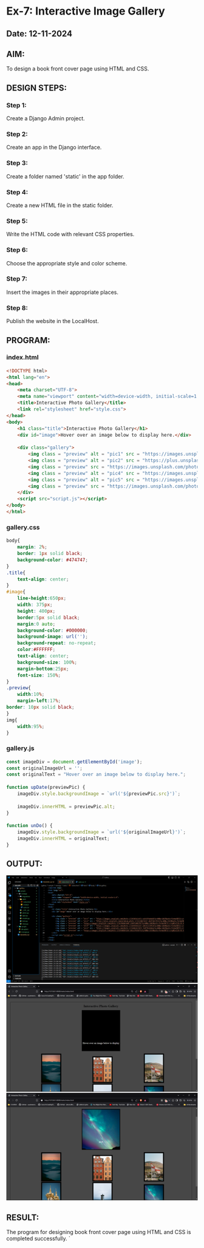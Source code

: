 # Ex-7: Interactive Image Gallery
## Date: 12-11-2024

## AIM:
To design a book front cover page using HTML and CSS.

## DESIGN STEPS:

### Step 1:
Create a Django Admin project.

### Step 2:
Create an app in the Django interface.

### Step 3:
Create a folder named 'static' in the app folder.

### Step 4:
Create a new HTML file in the static folder.

### Step 5:
Write the HTML code with relevant CSS properties.

### Step 6:
Choose the appropriate style and color scheme.

### Step 7:
Insert the images in their appropriate places.

### Step 8:
Publish the website in the LocalHost.

## PROGRAM:

### index.html
```html
<!DOCTYPE html>
<html lang="en">
<head>
    <meta charset="UTF-8">
    <meta name="viewport" content="width=device-width, initial-scale=1.0">
    <title>Interactive Photo Gallery</title>
    <link rel="stylesheet" href="style.css">
</head>
<body>
    <h1 class="title">Interactive Photo Gallery</h1>
    <div id="image">Hover over an image below to display here.</div>
    
    <div class="gallery">
        <img class = "preview" alt = "pic1" src = "https://images.unsplash.com/photo-1729505621471-ea543f4a0a6b?q=80&w=1887&auto=format&fit=crop&ixlib=rb-4.0.3&ixid=M3wxMjA3fDB8MHxwaG90by1wYWdlfHx8fGVufDB8fHx8fA%3D%3D" onmouseover = "upDate(this)" onmouseout = "unDo()">
	    <img class = "preview" alt = "pic2" src = "https://plus.unsplash.com/premium_photo-1731138873437-abd758179553?q=80&w=1929&auto=format&fit=crop&ixlib=rb-4.0.3&ixid=M3wxMjA3fDB8MHxwaG90by1wYWdlfHx8fGVufDB8fHx8fA%3D%3D" onmouseover = "upDate(this)" onmouseout = "unDo()">
	    <img class = "preview" src = "https://images.unsplash.com/photo-1726384865480-2509fa0857bf?q=80&w=1885&auto=format&fit=crop&ixlib=rb-4.0.3&ixid=M3wxMjA3fDB8MHxwaG90by1wYWdlfHx8fGVufDB8fHx8fA%3D%3D" alt = "pic3" onmouseover = "upDate(this)" onmouseout = "unDo()">
        <img class = "preview" alt = "pic4" src = "https://images.unsplash.com/photo-1726499642197-e84767270f24?q=80&w=1884&auto=format&fit=crop&ixlib=rb-4.0.3&ixid=M3wxMjA3fDB8MHxwaG90by1wYWdlfHx8fGVufDB8fHx8fA%3D%3D" onmouseover = "upDate(this)" onmouseout = "unDo()">
	    <img class = "preview" alt = "pic5" src = "https://images.unsplash.com/photo-1731082417879-710ff0c868ae?q=80&w=1887&auto=format&fit=crop&ixlib=rb-4.0.3&ixid=M3wxMjA3fDB8MHxwaG90by1wYWdlfHx8fGVufDB8fHx8fA%3D%3D" onmouseover = "upDate(this)" onmouseout = "unDo()">
	    <img class = "preview" src = "https://images.unsplash.com/photo-1729508895264-d61e3f6587fa?q=80&w=1919&auto=format&fit=crop&ixlib=rb-4.0.3&ixid=M3wxMjA3fDB8MHxwaG90by1wYWdlfHx8fGVufDB8fHx8fA%3D%3D" alt = "pic6" onmouseover = "upDate(this)" onmouseout = "unDo()">
    </div>
    <script src="script.js"></script>
</body>
</html>
```

### gallery.css
```css
body{
    margin: 2%;
    border: 1px solid black;
    background-color: #474747;
}
.title{
    text-align: center;
}
#image{
    line-height:650px;
    width: 375px;
    height: 400px;
    border:5px solid black;
    margin:0 auto;
    background-color: #000000;
    background-image: url('');
    background-repeat: no-repeat;
    color:#FFFFFF;
    text-align: center;
    background-size: 100%;
    margin-bottom:25px;
    font-size: 150%;
}
.preview{
    width:10%;
    margin-left:17%;
border: 10px solid black;
}
img{
    width:95%;
}
```

### gallery.js
```js
const imageDiv = document.getElementById('image');
const originalImageUrl = ''; 
const originalText = "Hover over an image below to display here.";

function upDate(previewPic) {
    imageDiv.style.backgroundImage = `url('${previewPic.src}')`;
    
    imageDiv.innerHTML = previewPic.alt;
}

function unDo() {
    imageDiv.style.backgroundImage = `url('${originalImageUrl}')`;
    imageDiv.innerHTML = originalText;
}
```

## OUTPUT:
![alt text]({2A4CDCD7-4778-4019-B872-92D5313854AE}.png)
![alt text](image.png)
![alt text](image-1.png)

## RESULT:
The program for designing book front cover page using HTML and CSS is completed successfully.
`
